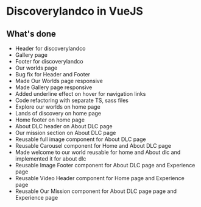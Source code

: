 # Discoverylandco in VueJS

## What's done
* Header for discoverylandco
* Gallery page
* Footer for discoverylandco
* Our worlds page
* Bug fix for Header and Footer
* Made Our Worlds page responsive
* Made Gallery page responsive
* Added underline effect on hover for navigation links
* Code refactoring with separate TS, sass files
* Explore our worlds on home page
* Lands of discovery on home page
* Home footer on home page
* About DLC header on About DLC page
* Our mission section on About DLC page
* Reusable full image component for About DLC page
* Reusable Carousel component for Home and About DLC page
* Made welcome to our world reusable for home and About dlc and implemented it for about dlc
* Reusable Image Footer component for About DLC page and Experience page
* Reusable Video Header component for Home page and Experience page
* Reusable Our Mission component for About DLC page page and Experience page